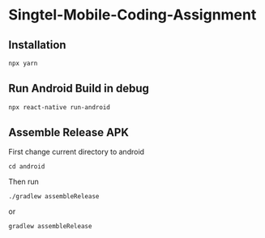 # Singtel-Mobile-Coding-Assignment

## Installation
```bash
npx yarn
```
## Run Android Build in debug
```bash
npx react-native run-android
```
## Assemble Release APK
First change current directory to android
```
cd android
```
Then run
```
./gradlew assembleRelease
```
or
```
gradlew assembleRelease
```
